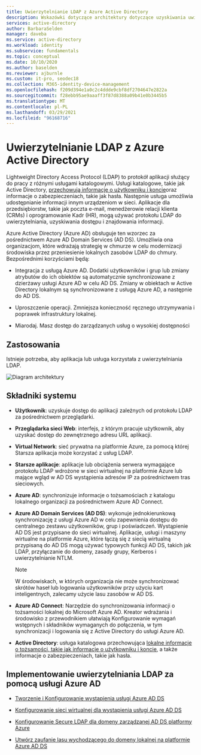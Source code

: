```yaml
---
title: Uwierzytelnianie LDAP z Azure Active Directory
description: Wskazówki dotyczące architektury dotyczące uzyskiwania uwierzytelniania LDAP przy użyciu Azure Active Directory.
services: active-directory
author: BarbaraSelden
manager: daveba
ms.service: active-directory
ms.workload: identity
ms.subservice: fundamentals
ms.topic: conceptual
ms.date: 10/10/2020
ms.author: baselden
ms.reviewer: ajburnle
ms.custom: it-pro, seodec18
ms.collection: M365-identity-device-management
ms.openlocfilehash: f209d394e1a0c2c4ddde9cbf8df2704647e2822a
ms.sourcegitcommit: f28ebb95ae9aaaff3f87d8388a09b41e0b3445b5
ms.translationtype: MT
ms.contentlocale: pl-PL
ms.lasthandoff: 03/29/2021
ms.locfileid: "96168716"
---
```

# <a name="ldap-authentication-with-azure-active-directory"></a>Uwierzytelnianie LDAP z Azure Active Directory

Lightweight Directory Access Protocol (LDAP) to protokół aplikacji służący do pracy z różnymi usługami katalogowymi. Usługi katalogowe, takie jak Active Directory, [przechowują informacje o użytkowniku i koncie](https://www.dnsstuff.com/active-directory-service-accounts)oraz informacje o zabezpieczeniach, takie jak hasła. Następnie usługa umożliwia udostępnianie informacji innym urządzeniom w sieci. Aplikacje dla przedsiębiorstw, takie jak poczta e-mail, menedżerowie relacji klienta (CRMs) i oprogramowanie Kadr (HR), mogą używać protokołu LDAP do uwierzytelniania, uzyskiwania dostępu i znajdowania informacji. 

Azure Active Directory (Azure AD) obsługuje ten wzorzec za pośrednictwem Azure AD Domain Services (AD DS). Umożliwia ona organizacjom, które wdrażają strategię w chmurze w celu modernizacji środowiska przez przeniesienie lokalnych zasobów LDAP do chmury. Bezpośrednimi korzyściami będą: 

* Integracja z usługą Azure AD. Dodatki użytkowników i grup lub zmiany atrybutów do ich obiektów są automatycznie synchronizowane z dzierżawy usługi Azure AD w celu AD DS. Zmiany w obiektach w Active Directory lokalnym są synchronizowane z usługą Azure AD, a następnie do AD DS.

* Uproszczenie operacji. Zmniejsza konieczność ręcznego utrzymywania i poprawek infrastruktury lokalnej. 

* Miarodaj. Masz dostęp do zarządzanych usług o wysokiej dostępności 

## <a name="use-when"></a>Zastosowania

Istnieje potrzeba, aby aplikacja lub usługa korzystała z uwierzytelniania LDAP.

![Diagram architektury](./media/authentication-patterns/ldap-auth.png)

## <a name="components-of-system"></a>Składniki systemu

* **Użytkownik**: uzyskuje dostęp do aplikacji zależnych od protokołu LDAP za pośrednictwem przeglądarki.

* **Przeglądarka sieci Web**: interfejs, z którym pracuje użytkownik, aby uzyskać dostęp do zewnętrznego adresu URL aplikacji.

* **Virtual Network**: sieć prywatna na platformie Azure, za pomocą której Starsza aplikacja może korzystać z usług LDAP. 

* **Starsze aplikacje**: aplikacje lub obciążenia serwera wymagające protokołu LDAP wdrożone w sieci wirtualnej na platformie Azure lub mające wgląd w AD DS wystąpienia adresów IP za pośrednictwem tras sieciowych. 

* **Azure AD**: synchronizuje informacje o tożsamościach z katalogu lokalnego organizacji za pośrednictwem Azure AD Connect.

* **Azure AD Domain Services (AD DS)**: wykonuje jednokierunkową synchronizację z usługi Azure AD w celu zapewnienia dostępu do centralnego zestawu użytkowników, grup i poświadczeń. Wystąpienie AD DS jest przypisane do sieci wirtualnej. Aplikacje, usługi i maszyny wirtualne na platformie Azure, które łączą się z siecią wirtualną przypisaną do AD DS mogą używać typowych funkcji AD DS, takich jak LDAP, przyłączanie do domeny, zasady grupy, Kerberos i uwierzytelnianie NTLM.
   > [!NOTE]
   >  W środowiskach, w których organizacja nie może synchronizować skrótów haseł lub logowania użytkowników przy użyciu kart inteligentnych, zalecamy użycie lasu zasobów w AD DS. 

* **Azure AD Connect**: Narzędzie do synchronizowania informacji o tożsamości lokalnej do Microsoft Azure AD. Kreator wdrażania i środowisko z przewodnikiem ułatwiają Konfigurowanie wymagań wstępnych i składników wymaganych do połączenia, w tym synchronizacji i logowania się z Active Directory do usługi Azure AD. 

* **Active Directory**: usługa katalogowa przechowująca [lokalne informacje o tożsamości, takie jak informacje o użytkowniku i koncie](https://www.dnsstuff.com/active-directory-service-accounts), a także informacje o zabezpieczeniach, takie jak hasła.

## <a name="implement-ldap-authentication-with-azure-ad"></a>Implementowanie uwierzytelniania LDAP za pomocą usługi Azure AD

* [Tworzenie i Konfigurowanie wystąpienia usługi Azure AD DS](../../active-directory-domain-services/tutorial-create-instance.md) 

* [Konfigurowanie sieci wirtualnej dla wystąpienia usługi Azure AD DS](../../active-directory-domain-services/tutorial-configure-networking.md) 

* [Konfigurowanie Secure LDAP dla domeny zarządzanej AD DS platformy Azure](../../active-directory-domain-services/tutorial-configure-ldaps.md) 

* [Utwórz zaufanie lasu wychodzącego do domeny lokalnej na platformie Azure AD DS](../../active-directory-domain-services/tutorial-create-forest-trust.md)

